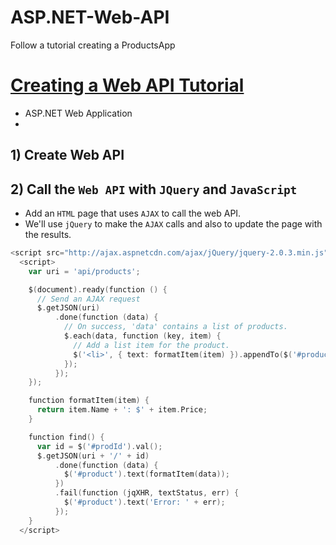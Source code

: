 # ASP.NET-Web-API
Follow a tutorial creating a ProductsApp

# [Creating a Web API Tutorial](http://www.asp.net/web-api/overview/getting-started-with-aspnet-web-api/tutorial-your-first-web-api)
* ASP.NET Web Application
* 

## 1) Create Web API


## 2) Call the `Web API` with `JQuery` and `JavaScript`
* Add an `HTML` page that uses `AJAX` to call the web API. 
* We'll use `jQuery` to make the `AJAX` calls and also to update the page with the results.
```go
<script src="http://ajax.aspnetcdn.com/ajax/jQuery/jquery-2.0.3.min.js"></script>
  <script>
    var uri = 'api/products';

    $(document).ready(function () {
      // Send an AJAX request
      $.getJSON(uri)
          .done(function (data) {
            // On success, 'data' contains a list of products.
            $.each(data, function (key, item) {
              // Add a list item for the product.
              $('<li>', { text: formatItem(item) }).appendTo($('#products'));
            });
          });
    });

    function formatItem(item) {
      return item.Name + ': $' + item.Price;
    }

    function find() {
      var id = $('#prodId').val();
      $.getJSON(uri + '/' + id)
          .done(function (data) {
            $('#product').text(formatItem(data));
          })
          .fail(function (jqXHR, textStatus, err) {
            $('#product').text('Error: ' + err);
          });
    }
  </script>

 
```
